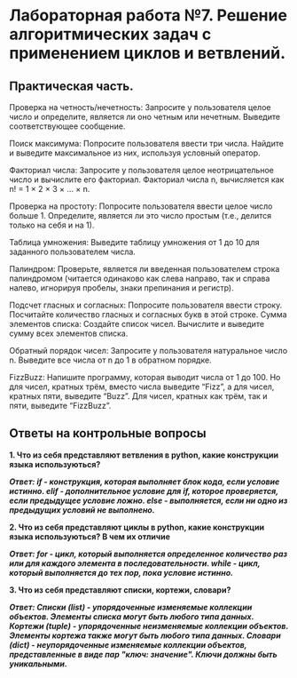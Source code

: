 # Лабораторная работа №7. Решение алгоритмических задач с применением циклов и ветвлений.

## Практическая часть.
Проверка на четность/нечетность: Запросите у пользователя целое число и определите, является ли оно четным или нечетным. Выведите соответствующее сообщение.

Поиск максимума: Попросите пользователя ввести три числа. Найдите и выведите максимальное из них, используя условный оператор.

Факториал числа: Запросите у пользователя целое неотрицательное число и вычислите его факториал. Факториал числа n, вычисляется как n! = 1 × 2 × 3 × … × n.

Проверка на простоту: Попросите пользователя ввести целое число больше 1. Определите, является ли это число простым (т.е., делится только на себя и на 1).

Таблица умножения: Выведите таблицу умножения от 1 до 10 для заданного пользователем числа.

Палиндром: Проверьте, является ли введенная пользователем строка палиндромом (читается одинаково как слева направо, так и справа налево, игнорируя пробелы, знаки препинания и регистр).

Подсчет гласных и согласных: Попросите пользователя ввести строку. Посчитайте количество гласных и согласных букв в этой строке.
Сумма элементов списка: Создайте список чисел. Вычислите и выведите сумму всех элементов списка.

Обратный порядок чисел: Запросите у пользователя натуральное число n. Выведите все числа от n до 1 в обратном порядке.

FizzBuzz: Напишите программу, которая выводит числа от 1 до 100. Но для чисел, кратных трём, вместо числа выведите “Fizz”, а для чисел, кратных пяти, выведите “Buzz”. Для чисел, кратных как трём, так и пяти, выведите “FizzBuzz”.

## Ответы на контрольные вопросы
**1. Что из себя представляют ветвления в python, какие конструкции языка используються?**

***Ответ:  if - конструкция, которая выполняет блок кода, если условие истинно. elif - дополнительное условие для if, которое проверяется, если предыдущее условие ложно. else - выполняется, если ни одно из предыдущих условий не выполнено.*** 

**2. Что из себя представляют циклы в python, какие конструкции языка используються? В чем их отличие**

***Ответ: for - цикл, который выполняется определенное количество раз или для каждого элемента в последовательности. while - цикл, который выполняется до тех пор, пока условие истинно.***

**3. Что из себя представляют списки, кортежи, словари?**

***Ответ: Списки (list) - упорядоченные изменяемые коллекции объектов. Элементы списка могут быть любого типа данных. Кортежи (tuple) - упорядоченные неизменяемые коллекции объектов. Элементы кортежа также могут быть любого типа данных. Словари (dict) - неупорядоченные изменяемые коллекции объектов, представленные в виде пар "ключ: значение". Ключи должны быть уникальными.***